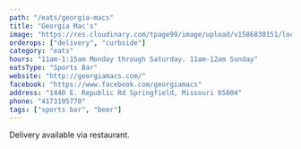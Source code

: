 ```yaml
---
path: "/eats/georgia-macs"
title: "Georgia Mac's"
image: "https://res.cloudinary.com/tpage99/image/upload/v1586830151/local417eats/local417eatslogo.png"
orderops: ["delivery", "curbside"]
category: "eats"
hours: "11am-1:15am Monday through Saturday. 11am-12am Sunday"
eatsType: "Sports Bar"
website: "http://georgiamacs.com/"
facebook: "https://www.facebook.com/georgiamacs"
address: "1440 E. Republic Rd Springfield, Missouri 65804"
phone: "4173195770"
tags: ["sports bar", "beer"]
---
```


Delivery available via restaurant.
